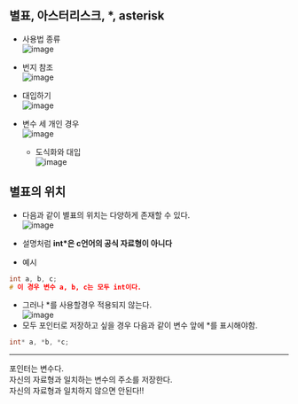 ## 별표, 아스터리스크, *, asterisk
  * 사용법 종류</br>
    ![image](https://user-images.githubusercontent.com/98008421/167622228-e923f170-5a91-4c2c-9787-25f181757d91.png)
  * 번지 참조</br>
    ![image](https://user-images.githubusercontent.com/98008421/167622401-521ed9ef-087d-4ebf-89e2-a79f0581ab28.png)
  * 대입하기</br>
    ![image](https://user-images.githubusercontent.com/98008421/167622470-5d3acedf-65d7-48b8-a663-157ee14c68d8.png)
  
  * 변수 세 개인 경우</br>
    ![image](https://user-images.githubusercontent.com/98008421/167624062-c73857af-e439-4cc4-b048-9b3995461236.png)
    - 도식화와 대입 </br>
    ![image](https://user-images.githubusercontent.com/98008421/167624153-5cd1cb3e-316b-4232-8bc5-49dae7bcba36.png)


## 별표의 위치
  * 다음과 같이 별표의 위치는 다양하게 존재할 수 있다. </br>
   ![image](https://user-images.githubusercontent.com/98008421/167629950-5e780a5a-ec49-4190-8498-270212b8e0f8.png)
   - 설명처럼 **int*은 c언어의 공식 자료형이 아니다**
  * 예시
   ```c
   int a, b, c;
   # 이 경우 변수 a, b, c는 모두 int이다.
   ```
   - 그러나 *를 사용할경우 적용되지 않는다.</br>
     ![image](https://user-images.githubusercontent.com/98008421/167630320-1c7c29e5-5ba2-4508-bae2-1a25a25977e6.png)
   - 모두 포인터로 저장하고 싶을 경우 다음과 같이 변수 앞에 *를 표시해야함.</br>
   ```c
  int* a, *b, *c;
   ```
     
 ---
 포인터는 변수다.</br>
 자신의 자료형과 일치하는 변수의 주소를 저장한다. </br>
 자신의 자료형과 일치하지 않으면 안된다!!

